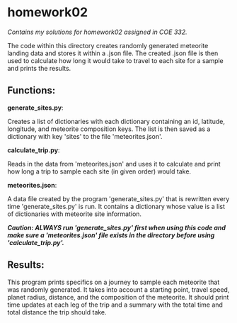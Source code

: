 # homework02
*Contains my solutions for homework02 assigned in COE 332.*

The code within this directory creates randomly generated meteorite landing data and stores it within a .json file. The created .json file is then used
to calculate how long it would take to travel to each site for a sample and prints the results.

## Functions:
**generate_sites.py**:

Creates a list of dictionaries with each dictionary containing an id, latitude, longitude, and meteorite composition keys. The list is then saved as a dictionary with key 'sites' to the file 'meteorites.json'.


**calculate_trip.py**:

Reads in the data from 'meteorites.json' and uses it to calculate and print how long a trip to sample each site (in given order) would take.


 **meteorites.json**:

A data file created by the program 'generate_sites.py' that is rewritten every time 'generate_sites.py' is run. It contains a dictionary whose value is a list of dictionaries with meteorite site information.



  ***Caution: ALWAYS run 'generate_sites.py' first when using this code and make sure a
           'meteorites.json' file exists in the directory before using 'calculate_trip.py'.***


 ## Results:
This program prints specifics on a journey to sample each meteorite that was randomly generated. It takes into account a starting point, travel speed, planet radius, distance, and the composition of the meteorite. It should print time updates at each leg of the trip and a summary with the total time and total distance the trip should take.
